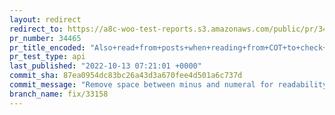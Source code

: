 ```yaml
---
layout: redirect
redirect_to: https://a8c-woo-test-reports.s3.amazonaws.com/public/pr/34465/api/index.html
pr_number: 34465
pr_title_encoded: "Also+read+from+posts+when+reading+from+COT+to+check+for+direct+write"
pr_test_type: api
last_published: "2022-10-13 07:21:01 +0000"
commit_sha: 87ea0954dc83bc26a43d3a670fee4d501a6c737d
commit_message: "Remove space between minus and numeral for readability."
branch_name: fix/33158
---
```

